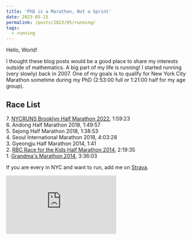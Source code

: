 ```yaml
---
title: 'PhD is a Marathon, Not a Sprint'
date: 2023-05-15
permalink: /posts/2023/05/running/
tags:
  - running
---
```


Hello, World! 

I thought these blog posts would be a good place to share my interests outside of mathematics. A big part of my life is running! I started running (very slowly) back in 2007. One of my goals is to qualify for New York City Marathon sometime during my PhD (2:53:00 full or 1:21:00 half for my age group).

## Race List
7\. [NYCRUNS Brooklyn Half Marathon 2022](https://nycruns.com/race-results?race=nycruns-brooklyn-marathon-half-marathon-2), 1:59:23 \
6\. Andong Half Marathon 2018, 1:49:57 \
5\. Sejong Half Marathon 2018, 1:38:53 \
4\. Seoul International Marathon 2018, 4:03:28 \
3\. Gyeongju Half Marathon 2014, 1:41 \
2\. [RBC Race for the Kids Half Marathon 2014](https://results.chronotrack.com/event/results/event/event-8960?lc=ca), 2:19:35 \
1\. [Grandma's Marathon 2014](https://www.mtecresults.com/runner/show?race=2164&rid=2638), 3:36:03

If you are every in NYC and want to run, add me on [Strava](https://www.strava.com/athletes/28918735).
<iframe height='160' width='300' frameborder='0' allowtransparency='true' scrolling='no' src='https://www.strava.com/athletes/28918735/activity-summary/6e6a557f72c564c6ca0053977da779adc6975869'></iframe>